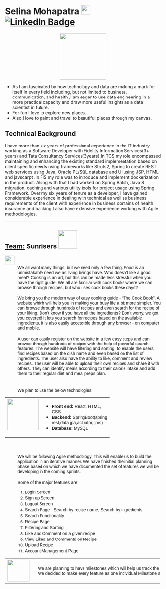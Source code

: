 <h1 float="left">
  Selina Mohapatra 
  <img src="https://media.giphy.com/media/hvRJCLFzcasrR4ia7z/giphy.gif" width="30px" style="display: inline; border-width: 0px;"/>
  <div id="badges">
    <a href="https://www.linkedin.com/in/selina-mohapatra-1a5028146?trk=profile-badge">
      <img src="https://img.shields.io/badge/LinkedIn-blue?style=for-the-badge&logo=linkedin&logoColor=white" alt="LinkedIn Badge"/>
    </a>
  </div>
</h1>

<div id="welcome" align="center">
  <img src="https://media.giphy.com/media/qT3NpahR7tGnOqqjng/giphy.gif" width="150"/>
</div>

- As I am fascinated by how technology and data are making a mark for itself in every field including, but not limited to business, communication, and health ,I am eager to use data engineering in a more practical capacity and draw more useful insights as a data scientist in future.
- For fun I love to explore new places.
- Also,I love to paint and travel to beautiful places through my canvas.

## Technical Background
I have more than six years of professional experience in the IT industry working as a Software Developer with Fidelity Information Services(3+ years) and Tata Consultancy Services(3years).In TCS my role encompassed maintaining and enhancing the existing standard implementation based on client specific needs using frameworks like Struts2, Spring to create REST web services using Java, Oracle PL/SQL database and UI using JSP, HTML and javscarpt .In FIS my role was to introduce and implement dockerization in the product. Along with that I had worked on Spring Batch, Java 8 migration, caching and various utility tools for project usage using Spring Framework. Over my six years of tenure as a developer, I have gained considerable experience in
dealing with technical as well as business requirements of the client with experience in business domains of health insurance and banking.I also have extensive experience working with Agile methodologies.

<hr/>

 <h2>
    <u>Team:</u> Sunrisers
    <img src="https://media.giphy.com/media/jyODovkO5srrJC3m77/giphy.gif" width="60px" style="display: inline; border-width: 0px;"/>
    <br>
 </h2>
  
<span> 
    <a href="https://manchint.github.io/GVSU-CIS641-sunrisers_base/" target="_blank" rel="noopener noreferrer">
    <img src="https://media.giphy.com/media/du3J3cXyzhj75IOgvA/giphy.gif" width="30px"/>
   </a>
</span>
    

<p class="p1" style="margin: 0px 0px 0px 40px; font-variant-numeric: normal; font-variant-east-asian: normal; font-stretch: normal; font-size: 13px; line-height: normal; font-family: &quot;Helvetica Neue&quot;;"><span style="font-size:14px;"><span style="font-family:arial,helvetica,sans-serif;">We all want many things, but we need only a few thing. Food is an unmistakable need we as living beings have. Who doesn&rsquo;t like a good meal? Cooking is an art, but this can be made less stressful when you have the right guide. We all are familiar with cook books where we can browse through recipes, but who uses cook books these days?</span></span></p>

<p class="p2" style="margin: 0px; font-variant-numeric: normal; font-variant-east-asian: normal; font-stretch: normal; font-size: 13px; line-height: normal; font-family: &quot;Helvetica Neue&quot;; min-height: 15px;">&nbsp;</p>

<p class="p1" style="margin: 0px 0px 0px 40px; font-variant-numeric: normal; font-variant-east-asian: normal; font-stretch: normal; font-size: 13px; line-height: normal; font-family: &quot;Helvetica Neue&quot;;"><span style="font-size:14px;"><span style="font-family:arial,helvetica,sans-serif;">We bring you the modern way of easy cooking guide - &ldquo;The Cook Book&rdquo;. A website which will help you in making your busy life a bit more simpler. You can browse through hundreds of recipes and even search for the recipe of your liking. Don&rsquo;t know if you have all the ingredients? Don&rsquo;t worry, we got you covered! It lets you search for recipes based on the available ingredients. It is also easily accessible through any browser - on computer and mobile.</span></span></p>

<p class="p2" style="margin: 0px; font-variant-numeric: normal; font-variant-east-asian: normal; font-stretch: normal; font-size: 13px; line-height: normal; font-family: &quot;Helvetica Neue&quot;; min-height: 15px;">&nbsp;</p>

<p class="p1" style="margin: 0px 0px 0px 40px; font-variant-numeric: normal; font-variant-east-asian: normal; font-stretch: normal; font-size: 13px; line-height: normal; font-family: &quot;Helvetica Neue&quot;;"><span style="font-size:14px;"><span style="font-family:arial,helvetica,sans-serif;">A user can easily register on the website in a few easy steps and can browse through hundreds of recipes with the help of powerful search features. The website will have filtering and sorting, to enable the users find recipes based on the dish name and even based on the list of ingredients. The user also have the ability to like, comment and review recipes. The user will be able to upload their own recipes and share it with others. They can identify meals according to their calorie intake and add them to their regular diet and meal preps plan.</span></span></p>

<p class="p2" style="margin: 0px; font-variant-numeric: normal; font-variant-east-asian: normal; font-stretch: normal; font-size: 13px; line-height: normal; font-family: &quot;Helvetica Neue&quot;; min-height: 15px;">&nbsp;</p>

<p class="p2" style="margin: 0px; font-variant-numeric: normal; font-variant-east-asian: normal; font-stretch: normal; font-size: 13px; line-height: normal; font-family: &quot;Helvetica Neue&quot;; min-height: 15px;">&nbsp;</p>

<p class="p1" style="margin: 0px 0px 0px 40px; font-variant-numeric: normal; font-variant-east-asian: normal; font-stretch: normal; font-size: 13px; line-height: normal; font-family: &quot;Helvetica Neue&quot;;"><span style="font-size:14px;"><span style="font-family:arial,helvetica,sans-serif;">We plan to use the below technologies:</span></span></p>

<table align="center" border="0" cellpadding="1" cellspacing="1" style="width:600px;">
	<tbody>
		<tr>
			<td style="width: 80px; height: 80px;"><span style="font-size:14px;"><span style="font-family:arial,helvetica,sans-serif;"><img alt="" src="https://media.giphy.com/media/mAZf4H4Pi0wwlj3ZAw/giphy.gif" style="height: 100px; width: 100px;" />&nbsp; &nbsp; &nbsp; &nbsp; &nbsp;&nbsp;</span></span></td>
			<td style="width: 200px;">
			<ul>
				<li class="p1" style="margin-top: 0px; margin-right: 0px; margin-bottom: 0px; font-variant-numeric: normal; font-variant-east-asian: normal; font-stretch: normal; font-size: 13px; line-height: normal; font-family: &quot;Helvetica Neue&quot;;"><span style="font-size:14px;"><span style="font-family:arial,helvetica,sans-serif;"><b>Front end:</b>&nbsp;React, HTML, CSS</span></span></li>
				<li class="p1" style="margin-top: 0px; margin-right: 0px; margin-bottom: 0px; font-variant-numeric: normal; font-variant-east-asian: normal; font-stretch: normal; font-size: 13px; line-height: normal; font-family: &quot;Helvetica Neue&quot;;"><span style="font-size:14px;"><span style="font-family:arial,helvetica,sans-serif;"><b>Backend:</b>&nbsp;SpringBoot(spring rest,data jpa,actuator, jms)</span></span></li>
				<li class="p1" style="margin-top: 0px; margin-right: 0px; margin-bottom: 0px; font-variant-numeric: normal; font-variant-east-asian: normal; font-stretch: normal; font-size: 13px; line-height: normal; font-family: &quot;Helvetica Neue&quot;;"><span style="font-size:14px;"><span style="font-family:arial,helvetica,sans-serif;"><b>Database:</b>&nbsp;MySQL</span></span></li>
			</ul>
			</td>
		</tr>
	</tbody>
</table>

<body>
<p class="p1" style="margin: 0px 0px 0px 80px; font-variant-numeric: normal; font-variant-east-asian: normal; font-stretch: normal; font-size: 13px; line-height: normal; font-family: &quot;Helvetica Neue&quot;;">&nbsp;</p>

<p class="p2" style="margin: 0px; font-variant-numeric: normal; font-variant-east-asian: normal; font-stretch: normal; font-size: 13px; line-height: normal; font-family: &quot;Helvetica Neue&quot;; min-height: 15px;">&nbsp;</p>

<p class="p1" style="margin: 0px 0px 0px 40px; font-variant-numeric: normal; font-variant-east-asian: normal; font-stretch: normal; font-size: 13px; line-height: normal; font-family: &quot;Helvetica Neue&quot;;"><span style="font-size:14px;"><span style="font-family:arial,helvetica,sans-serif;">We will be following Agile methodology. This will enable us to build the application in an iterative manner. We have finished the initial planning phase based on which we have documented the set of features we will be developing in the coming sprints.</span></span></p>

<p class="p2" style="margin: 0px 0px 0px 40px; font-variant-numeric: normal; font-variant-east-asian: normal; font-stretch: normal; font-size: 13px; line-height: normal; font-family: &quot;Helvetica Neue&quot;; min-height: 15px;">&nbsp;</p>

<p class="p1" style="margin: 0px 0px 0px 40px; font-variant-numeric: normal; font-variant-east-asian: normal; font-stretch: normal; font-size: 13px; line-height: normal; font-family: &quot;Helvetica Neue&quot;;"><span style="font-size:14px;"><span style="font-family:arial,helvetica,sans-serif;">Some of the major features are:</span></span></p>

<ol>
	<li class="p1" style="margin: 0px 0px 0px 40px; font-variant-numeric: normal; font-variant-east-asian: normal; font-stretch: normal; font-size: 13px; line-height: normal; font-family: &quot;Helvetica Neue&quot;;"><span style="font-size:14px;"><span style="font-family:arial,helvetica,sans-serif;">Login Screen</span></span></li>
	<li class="p1" style="margin: 0px 0px 0px 40px; font-variant-numeric: normal; font-variant-east-asian: normal; font-stretch: normal; font-size: 13px; line-height: normal; font-family: &quot;Helvetica Neue&quot;;"><span style="font-size:14px;"><span style="font-family:arial,helvetica,sans-serif;">Sign up Screen</span></span></li>
	<li class="p1" style="margin: 0px 0px 0px 40px; font-variant-numeric: normal; font-variant-east-asian: normal; font-stretch: normal; font-size: 13px; line-height: normal; font-family: &quot;Helvetica Neue&quot;;"><span style="font-size:14px;"><span style="font-family:arial,helvetica,sans-serif;">Logout Screen</span></span></li>
	<li class="p1" style="margin: 0px 0px 0px 40px; font-variant-numeric: normal; font-variant-east-asian: normal; font-stretch: normal; font-size: 13px; line-height: normal; font-family: &quot;Helvetica Neue&quot;;"><span style="font-size:14px;"><span style="font-family:arial,helvetica,sans-serif;">Search Page - Search by recipe name, Search by ingredients</span></span></li>
	<li class="p1" style="margin: 0px 0px 0px 40px; font-variant-numeric: normal; font-variant-east-asian: normal; font-stretch: normal; font-size: 13px; line-height: normal; font-family: &quot;Helvetica Neue&quot;;"><span style="font-size:14px;"><span style="font-family:arial,helvetica,sans-serif;">Search Functionality</span></span></li>
	<li class="p1" style="margin: 0px 0px 0px 40px; font-variant-numeric: normal; font-variant-east-asian: normal; font-stretch: normal; font-size: 13px; line-height: normal; font-family: &quot;Helvetica Neue&quot;;"><span style="font-size:14px;"><span style="font-family:arial,helvetica,sans-serif;">Recipe Page</span></span></li>
	<li class="p1" style="margin: 0px 0px 0px 40px; font-variant-numeric: normal; font-variant-east-asian: normal; font-stretch: normal; font-size: 13px; line-height: normal; font-family: &quot;Helvetica Neue&quot;;"><span style="font-size:14px;"><span style="font-family:arial,helvetica,sans-serif;">Filtering and Sorting</span></span></li>
	<li class="p1" style="margin: 0px 0px 0px 40px; font-variant-numeric: normal; font-variant-east-asian: normal; font-stretch: normal; font-size: 13px; line-height: normal; font-family: &quot;Helvetica Neue&quot;;"><span style="font-size:14px;"><span style="font-family:arial,helvetica,sans-serif;">Like and Comment on a given recipe</span></span></li>
	<li class="p1" style="margin: 0px 0px 0px 40px; font-variant-numeric: normal; font-variant-east-asian: normal; font-stretch: normal; font-size: 13px; line-height: normal; font-family: &quot;Helvetica Neue&quot;;"><span style="font-size:14px;"><span style="font-family:arial,helvetica,sans-serif;">View Likes and Comments on Recipe</span></span></li>
	<li class="p1" style="margin: 0px 0px 0px 40px; font-variant-numeric: normal; font-variant-east-asian: normal; font-stretch: normal; font-size: 13px; line-height: normal; font-family: &quot;Helvetica Neue&quot;;"><span style="font-size:14px;"><span style="font-family:arial,helvetica,sans-serif;">Upload Recipe</span></span></li>
	<li class="p1" style="margin: 0px 0px 0px 40px; font-variant-numeric: normal; font-variant-east-asian: normal; font-stretch: normal; font-size: 13px; line-height: normal; font-family: &quot;Helvetica Neue&quot;;"><span style="font-size:14px;"><span style="font-family:arial,helvetica,sans-serif;">Account Management Page</span></span></li>
</ol>

<table align="center" border="0" cellpadding="1" cellspacing="1" style="width:500px;">
	<tbody>
		<tr>
			<td style="white-space: nowrap; width: 70px; height: 70px;"><span style="font-size:14px;"><span style="font-family:arial,helvetica,sans-serif;"><img alt="" src="https://media.giphy.com/media/QWYF4YJycPVTEXTa9I/giphy.gif" style="font-family: &quot;Helvetica Neue&quot;; font-size: 13px; width: 70px; height: 70px;" />&nbsp; &nbsp;</span></span></td>
			<td style="white-space: nowrap;">
			<p><span style="font-size:14px;"><span style="font-family:arial,helvetica,sans-serif;">We are planning to have milestones which will help us track the progress of the entire project.<br />
			We decided to make every feature as one individual Milestone and each Milestone will have subtasks like UI, Backend, Integration, Testing.</span></span></p>
			</td>
		</tr>
	</tbody>
</table>

<p class="p2" style="margin: 0px 0px 0px 40px; font-variant-numeric: normal; font-variant-east-asian: normal; font-stretch: normal; font-size: 13px; line-height: normal; font-family: &quot;Helvetica Neue&quot;; min-height: 15px;">&nbsp;</p>
</body>
